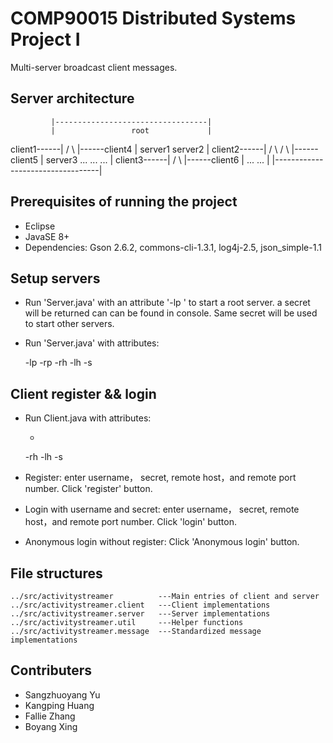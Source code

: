 # COMP90015 Distributed Systems Project I #

Multi-server broadcast client messages.

## Server architecture

             |----------------------------------|
             |                 root             |
client1------|                /    \            |------client4
             |          server1    server2      |
client2------|           / \          / \       |------client5
             |    server3   ...    ...   ...    |
client3------|      / \                         |------client6
             |   ...   ...                      |
             |----------------------------------|

## Prerequisites of running the project

* Eclipse
* JavaSE 8+
* Dependencies: Gson 2.6.2, commons-cli-1.3.1, log4j-2.5, json_simple-1.1

## Setup servers

* Run 'Server.java' with an attribute '-lp <local port number>' to start a root server.
a secret will be returned can can be found in console. Same secret will be used to start other servers.
* Run 'Server.java' with attributes:

    -lp <local port>
    -rp <remote port>
    -rh <remote host>
    -lh <local host>
    -s <secret>

## Client register && login

* Run Client.java with attributes:

    - <remote port>
    -rh <remote host>
    -lh <local host>
    -s <secret>

* Register: enter username， secret, remote host，and remote port number. Click 'register' button.
* Login with username and secret: enter username， secret, remote host，and remote port number. Click 'login' button.
* Anonymous login without register: Click 'Anonymous login' button.

## File structures

    ../src/activitystreamer          ---Main entries of client and server
    ../src/activitystreamer.client   ---Client implementations
    ../src/activitystreamer.server   ---Server implementations
    ../src/activitystreamer.util     ---Helper functions
    ../src/activitystreamer.message  ---Standardized message implementations

## Contributers

* Sangzhuoyang Yu
* Kangping Huang
* Fallie Zhang
* Boyang Xing